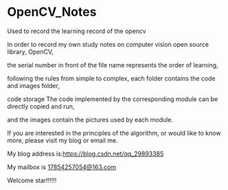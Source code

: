 # OpenCV_Notes
Used to record the learning record of the opencv

In order to record my own study notes on computer vision open source library, OpenCV, 

the serial number in front of the file name represents the order of learning, 

following the rules from simple to complex, each folder contains the code and images folder,

code storage The code implemented by the corresponding module can be directly copied and run,

and the images contain the pictures used by each module.

If you are interested in the principles of the algorithm, or would like to know more, please visit my blog or email me.

My blog address is:https://blog.csdn.net/qq_29893385

My mailbox is 17854257054@163.com


Welcome star!!!!!!
